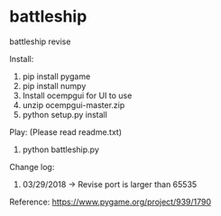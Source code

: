 # battleship
battleship revise

Install:
1. pip install pygame
2. pip install numpy
3. Install ocempgui for UI to use
4. unzip ocempgui-master.zip
5. python setup.py install

Play: (Please read readme.txt)
1. python battleship.py


Change log:
1. 03/29/2018 -> Revise port is larger than 65535

Reference:
https://www.pygame.org/project/939/1790
